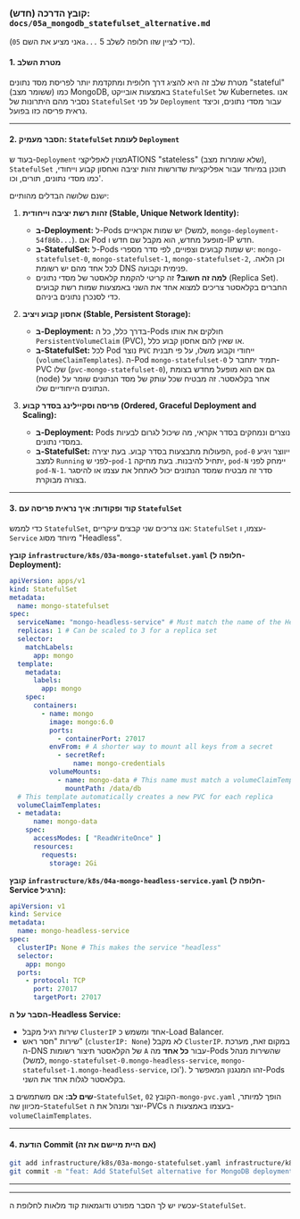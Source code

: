 ### **קובץ הדרכה (חדש): `docs/05a_mongodb_statefulset_alternative.md`**

(אני מציע את השם `05a...` כדי לציין שזו חלופה לשלב 5).

#### **1. מטרת השלב**

מטרת שלב זה היא להציג דרך חלופית ומתקדמת יותר לפריסת מסד נתונים "stateful" (ששומר מצב) כמו MongoDB, באמצעות אובייקט `StatefulSet` של Kubernetes. אנו נסביר מהם היתרונות של `StatefulSet` על פני `Deployment` עבור מסדי נתונים, וכיצד נראית פריסה כזו בפועל.

---

#### **2. הסבר מעמיק: `StatefulSet` לעומת `Deployment`**

בעוד ש-`Deployment` מצוין לאפליקציATIONS "stateless" (שלא שומרות מצב), `StatefulSet` תוכנן במיוחד עבור אפליקציות שדורשות זהות יציבה ואחסון קבוע וייחודי, כמו מסדי נתונים, תורים, וכו'.

ישנם שלושה הבדלים מהותיים:

1.  **זהות רשת יציבה וייחודית (Stable, Unique Network Identity):**
    *   **ב-Deployment:** ל-Pods יש שמות אקראיים (למשל, `mongo-deployment-54f86b...`). אם Pod מופעל מחדש, הוא מקבל שם חדש ו-IP חדש.
    *   **ב-StatefulSet:** ל-Pods יש שמות קבועים וצפויים, לפי סדר מספרי: `mongo-statefulset-0`, `mongo-statefulset-1`, `mongo-statefulset-2`, וכן הלאה. לכל אחד מהם יש רשומת DNS פנימית וקבועה.
    *   **למה זה חשוב?** זה קריטי להקמת קלאסטר של מסדי נתונים (Replica Set). החברים בקלאסטר צריכים למצוא אחד את השני באמצעות שמות רשת קבועים כדי לסנכרן נתונים ביניהם.

2.  **אחסון קבוע ויציב (Stable, Persistent Storage):**
    *   **ב-Deployment:** בדרך כלל, כל ה-Pods חולקים את אותו `PersistentVolumeClaim` (PVC), או שאין להם אחסון קבוע כלל.
    *   **ב-StatefulSet:** לכל Pod נוצר `PVC` ייחודי וקבוע משלו, על פי תבנית (`volumeClaimTemplates`). ה-Pod `mongo-statefulset-0` תמיד יתחבר ל-PVC שלו (`pvc-mongo-statefulset-0`), גם אם הוא מופעל מחדש בצומת (node) אחר בקלאסטר. זה מבטיח שכל עותק של מסד הנתונים שומר על הנתונים הייחודיים שלו.

3.  **פריסה וסקיילינג בסדר קבוע (Ordered, Graceful Deployment and Scaling):**
    *   **ב-Deployment:** Pods נוצרים ונמחקים בסדר אקראי, מה שיכול לגרום לבעיות במסדי נתונים.
    *   **ב-StatefulSet:** הפעולות מתבצעות בסדר קבוע. בעת יצירה, `pod-0` ייווצר ויגיע למצב `Running` לפני ש-`pod-1` יתחיל להיבנות. בעת מחיקה, `pod-N` יימחק לפני `pod-N-1`. סדר זה מבטיח שמסד הנתונים יכול לאתחל את עצמו או להיסגר בצורה מבוקרת.

---

#### **3. קוד ופקודות: איך נראית פריסה עם `StatefulSet`**

כדי לממש `StatefulSet`, אנו צריכים שני קבצים עיקריים: `StatefulSet` עצמו, ו-`Service` מיוחד מסוג "Headless".

**קובץ `infrastructure/k8s/03a-mongo-statefulset.yaml` (חלופה ל-Deployment):**
```yaml
apiVersion: apps/v1
kind: StatefulSet
metadata:
  name: mongo-statefulset
spec:
  serviceName: "mongo-headless-service" # Must match the name of the Headless Service
  replicas: 1 # Can be scaled to 3 for a replica set
  selector:
    matchLabels:
      app: mongo
  template:
    metadata:
      labels:
        app: mongo
    spec:
      containers:
        - name: mongo
          image: mongo:6.0
          ports:
            - containerPort: 27017
          envFrom: # A shorter way to mount all keys from a secret
            - secretRef:
                name: mongo-credentials
          volumeMounts:
            - name: mongo-data # This name must match a volumeClaimTemplate name
              mountPath: /data/db
  # This template automatically creates a new PVC for each replica
  volumeClaimTemplates:
  - metadata:
      name: mongo-data
    spec:
      accessModes: [ "ReadWriteOnce" ]
      resources:
        requests:
          storage: 2Gi
```

**קובץ `infrastructure/k8s/04a-mongo-headless-service.yaml` (חלופה ל-Service הרגיל):**
```yaml
apiVersion: v1
kind: Service
metadata:
  name: mongo-headless-service
spec:
  clusterIP: None # This makes the service "headless"
  selector:
    app: mongo
  ports:
    - protocol: TCP
      port: 27017
      targetPort: 27017
```

**הסבר על ה-Headless Service:**
*   שירות רגיל מקבל `ClusterIP` אחד ומשמש כ-Load Balancer.
*   שירות "חסר ראש" (`clusterIP: None`) לא מקבל `ClusterIP`. במקום זאת, מערכת ה-DNS של הקלאסטר תיצור רשומות `A` עבור **כל אחד** מה-Pods שהשירות מנהל (למשל, `mongo-statefulset-0.mongo-headless-service`, `mongo-statefulset-1.mongo-headless-service`, וכו'). זהו המנגנון המאפשר ל-Pods בקלאסטר לגלות אחד את השני.

**שים לב:** אם משתמשים ב-`StatefulSet`, הקובץ `02-mongo-pvc.yaml` הופך למיותר, מכיוון שה-`StatefulSet` יוצר ומנהל את ה-PVCs בעצמו באמצעות ה-`volumeClaimTemplates`.

---

#### **4. הודעת Commit (אם היית מיישם את זה)**

```bash
git add infrastructure/k8s/03a-mongo-statefulset.yaml infrastructure/k8s/04a-mongo-headless-service.yaml docs/05a_mongodb_statefulset_alternative.md
git commit -m "feat: Add StatefulSet alternative for MongoDB deployment with guide"
```
---
---

עכשיו יש לך הסבר מפורט ודוגמאות קוד מלאות לחלופת ה-`StatefulSet`.

